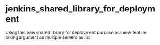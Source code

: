 # jenkins_shared_library_for_deployment
Using this new shared library for deployment purpose ass new feature taking argument as multiple servers as list
